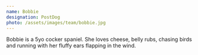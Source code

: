 ```yaml
---
name: Bobbie
designation: PostDog 
photo: /assets/images/team/bobbie.jpg
---
```


Bobbie is a 5yo cocker spaniel. She loves cheese, belly rubs, chasing birds and running with her fluffy ears flapping in the wind.
